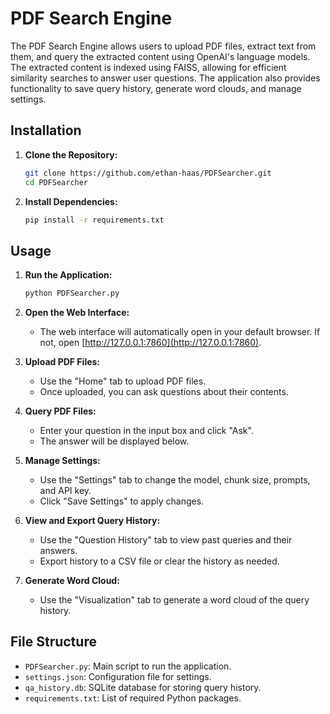 # PDF Search Engine

The PDF Search Engine allows users to upload PDF files, extract text from them, and query the extracted content using OpenAI's language models. The extracted content is indexed using FAISS, allowing for efficient similarity searches to answer user questions. The application also provides functionality to save query history, generate word clouds, and manage settings.

## Installation

1. **Clone the Repository:**
    ```bash
    git clone https://github.com/ethan-haas/PDFSearcher.git
    cd PDFSearcher
    ```

2. **Install Dependencies:**
    ```bash
    pip install -r requirements.txt
    ```

## Usage

1. **Run the Application:**
    ```bash
    python PDFSearcher.py
    ```

2. **Open the Web Interface:**
    - The web interface will automatically open in your default browser. If not, open [http://127.0.0.1:7860](http://127.0.0.1:7860).

3. **Upload PDF Files:**
    - Use the "Home" tab to upload PDF files.
    - Once uploaded, you can ask questions about their contents.

4. **Query PDF Files:**
    - Enter your question in the input box and click "Ask".
    - The answer will be displayed below.

5. **Manage Settings:**
    - Use the "Settings" tab to change the model, chunk size, prompts, and API key.
    - Click "Save Settings" to apply changes.

6. **View and Export Query History:**
    - Use the "Question History" tab to view past queries and their answers.
    - Export history to a CSV file or clear the history as needed.

7. **Generate Word Cloud:**
    - Use the "Visualization" tab to generate a word cloud of the query history.

## File Structure

- `PDFSearcher.py`: Main script to run the application.
- `settings.json`: Configuration file for settings.
- `qa_history.db`: SQLite database for storing query history.
- `requirements.txt`: List of required Python packages.
